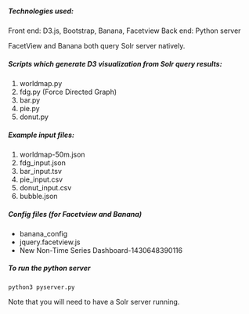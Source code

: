 ##### Technologies used:
Front end: D3.js, Bootstrap, Banana, Facetview
Back end: Python server

FacetView and Banana both query Solr server natively.

##### Scripts which generate D3 visualization from Solr query results:
1. worldmap.py
2. fdg.py (Force Directed Graph)
3. bar.py
4. pie.py
5. donut.py

##### Example input files:
1. worldmap-50m.json
2. fdg_input.json
3. bar_input.tsv
4. pie_input.csv
5. donut_input.csv
6. bubble.json

##### Config files (for Facetview and Banana)
* banana_config
* jquery.facetview.js
* New Non-Time Series Dashboard-1430648390116

##### To run the python server
    python3 pyserver.py

Note that you will need to have a Solr server running.
